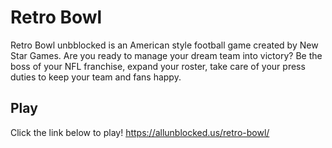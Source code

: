 # Retro Bowl
Retro Bowl unbblocked is an American style football game created by New Star Games. Are you ready to manage your dream team into victory? Be the boss of your NFL franchise, expand your roster, take care of your press duties to keep your team and fans happy.

## Play 

Click the link below to play! https://allunblocked.us/retro-bowl/

